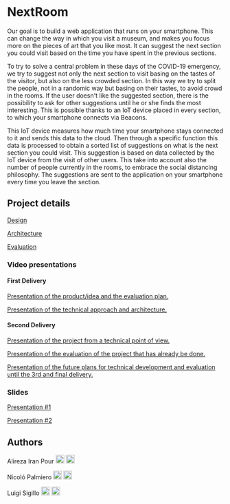 # NextRoom

Our goal is to build a web application that runs on your smartphone. This can change the way in which you visit a museum, and makes you focus more on the pieces of art that you like most. It can suggest the next section you could visit based on the time you have spent in the previous sections.

To try to solve a central problem in these days of the COVID-19 emergency, we try to suggest not only the next section to visit basing on the tastes of the visitor, but also on the less crowded section. In this way we try to split the people, not in a randomic way but basing on their tastes, to avoid crowd in the rooms. If the user doesn't like the suggested section, there is the possibility to ask for other suggestions until he or she finds the most interesting. This is possible thanks to an IoT device placed in every section, to which your smartphone connects via Beacons.

This IoT device measures how much time your smartphone stays connected to it and sends this data to the cloud. Then through a specific function this data is processed to obtain a sorted list of suggestions on what is the next section you could visit. This suggestion is based on data collected by the IoT device from the visit of other users. This take into account also the number of people currently in the rooms, to embrace the social distancing philosophy. The suggestions are sent to the application on your smartphone every time you leave the section.

## Project details

[Design](https://github.com/LuigiSigillo/IotBigProject/blob/master/Documents/Design/Design.md)

[Architecture](https://github.com/LuigiSigillo/IotBigProject/blob/master/Documents/Architecture/Architecture.md)

[Evaluation](https://github.com/LuigiSigillo/IotBigProject/blob/master/Documents/Evaluation/Evaluation.md)

### Video presentations

#### First Delivery

[Presentation of the product/idea and the evaluation plan.](https://www.youtube.com/watch?v=a_uuIhSK70s)

[Presentation of the technical approach and architecture.](https://youtu.be/zsFjDa_UTu4)

#### Second Delivery

[Presentation of the project from a technical point of view.]()

[Presentation of the evaluation of the project that has already be done.](https://youtu.be/Rl87iATKuEg)

[Presentation of the future plans for technical development and evaluation until the 3rd and final delivery.](https://youtu.be/FIqgmHZ5I40)

### Slides

[Presentation #1](Documents/Presentations/First_presentation.pdf)

[Presentation #2](Documents/Presentations/Second_presentation.pdf)

## Authors

Alireza Iran Pour [<img src="https://cdn4.iconfinder.com/data/icons/social-messaging-ui-color-shapes-2-free/128/social-linkedin-circle-512.png" width="20" height="20">](https://www.linkedin.com/in/alirezairanpour/) [<img src="https://upload.wikimedia.org/wikipedia/commons/9/91/Octicons-mark-github.svg" width="20" height="20">](https://github.com/alireza-maker)

Nicoló Palmiero [<img src="https://cdn4.iconfinder.com/data/icons/social-messaging-ui-color-shapes-2-free/128/social-linkedin-circle-512.png" width="20" height="20">](https://www.linkedin.com/in/nicol%C3%B3-palmiero-a9a5101a3/) [<img src="https://upload.wikimedia.org/wikipedia/commons/9/91/Octicons-mark-github.svg" width="20" height="20">](https://github.com/nictuss)

Luigi Sigillo [<img src="https://cdn4.iconfinder.com/data/icons/social-messaging-ui-color-shapes-2-free/128/social-linkedin-circle-512.png" width="20" height="20">](https://www.linkedin.com/in/luigi-sigillo-6a2492158/)
[<img src="https://upload.wikimedia.org/wikipedia/commons/9/91/Octicons-mark-github.svg" width="20" height="20">](https://github.com/LuigiSigillo/)
